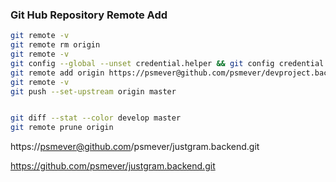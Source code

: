 
### Git Hub Repository Remote Add

```sh
git remote -v
git remote rm origin
git remote -v
git config --global --unset credential.helper && git config credential.helper store
git remote add origin https://psmever@github.com/psmever/devproject.backend.git
git remote -v
git push --set-upstream origin master


git diff --stat --color develop master
git remote prune origin
```



https://psmever@github.com/psmever/justgram.backend.git


https://github.com/psmever/justgram.backend.git